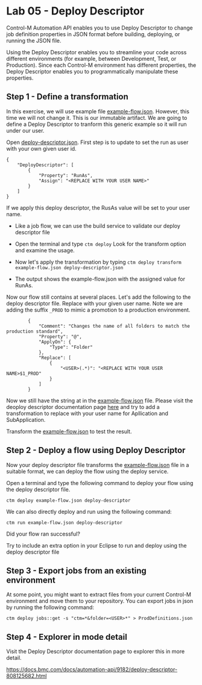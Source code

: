 # Lab 05 - Deploy Descriptor

Control-M Automation API enables you to use Deploy Descriptor to change job definition properties in JSON format before building, deploying, or running the JSON file.

Using the Deploy Descriptor enables you to streamline your code across different environments (for example, between Development, Test, or Production). Since each Control-M environment has different properties, the Deploy Descriptor enables you to programmatically manipulate these properties.

## Step 1 - Define a transformation

In this exercise, we will use example file [example-flow.json](example-flow.json). However, this time we will not change it. This is our immutable artifact. We are going to define a Deploy Descriptor to tranform this generic example so it will run under our user.

Open [deploy-descriptor.json](deploy-descriptor.json). First step is to update to set the run as user with your own given user id.

```
{
	"DeployDescriptor": [
		{
			"Property": "RunAs",
			"Assign": "<REPLACE WITH YOUR USER NAME>"
		}
	]
}
```

If we apply this deploy descriptor, the RusAs value will be set to your user name. 

- Like a job flow, we can use the build service to validate our deploy descriptor file
- Open the terminal and type ```ctm deploy``` 
Look for the transform option and examine the usage. 

- Now let's apply the transformation by typing ```ctm deploy transform example-flow.json deploy-descriptor.json```
- The output shows the example-flow.json with the assigned value for RunAs.

Now our flow still contains <USER> at several places. Let's add the following to the deploy descriptor file. Replace <REPLACE WITH YOUR USER NAME> with your given user name. Note we are adding the suffix ```_PROD``` to mimic a promotion to a production environment.


```
		{
			"Comment": "Changes the name of all folders to match the production standard",
			"Property": "@",
			"ApplyOn": {
				"Type": "Folder"
			},
			"Replace": [
				{
					"<USER>(.*)": "<REPLACE WITH YOUR USER NAME>$1_PROD"
				}
			]
		}
``` 

Now we still have the <USER> string at in the [example-flow.json](example-flow.json) file. Please visit the deoploy descriptor documentation page [here](https://docs.bmc.com/docs/automation-api/9182/deploy-descriptor-808125682.html) and try to add a transformation to replace <USER> with your user name for Apllication and SubApplication.

Transform the [example-flow.json](example-flow.json) to test the result.

## Step 2 - Deploy a flow using Deploy Descriptor

Now your deploy descriptor file transforms the [example-flow.json](example-flow.json) file in a suitable format, we can deploy the flow using the deploy service.

Open a terminal and type the following command to deploy your flow using the deploy descriptor file. 

```
ctm deploy example-flow.json deploy-descriptor
``` 

We can also directly deploy and run using the following command:

```
ctm run example-flow.json deploy-descriptor
``` 

Did your flow ran successful?

Try to include an extra option in your Eclipse to run and deploy using the deploy descriptor file 


## Step 3 - Export jobs from an existing environment

At some point, you might want to extract files from your current Control-M environment and move them to your repository. You can export jobs in json by running the following command:

```
ctm deploy jobs::get -s "ctm=*&folder=<USER>*" > ProdDefinitions.json
```

## Step 4 - Explorer in mode detail

Visit the Deploy Descriptor documentation page to explorer this in more detail. 

https://docs.bmc.com/docs/automation-api/9182/deploy-descriptor-808125682.html 